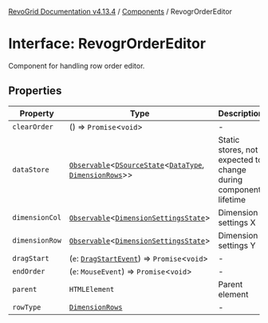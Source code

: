 [RevoGrid Documentation v4.13.4](README.md) / [Components](Namespace.Components.md) / RevogrOrderEditor

# Interface: RevogrOrderEditor

Component for handling row order editor.

## Properties

| Property | Type | Description | Defined in |
| ------ | ------ | ------ | ------ |
| `clearOrder` | () => `Promise`\<`void`\> | - | [src/components.d.ts:546](https://github.com/revolist/revogrid/blob/325e86c31155d90566dec588c08b121b0ae7657a/src/components.d.ts#L546) |
| `dataStore` | [`Observable`](TypeAlias.Observable.md)\<[`DSourceState`](TypeAlias.DSourceState.md)\<[`DataType`](TypeAlias.DataType.md), [`DimensionRows`](TypeAlias.DimensionRows.md)\>\> | Static stores, not expected to change during component lifetime | [src/components.d.ts:550](https://github.com/revolist/revogrid/blob/325e86c31155d90566dec588c08b121b0ae7657a/src/components.d.ts#L550) |
| `dimensionCol` | [`Observable`](TypeAlias.Observable.md)\<[`DimensionSettingsState`](Interface.DimensionSettingsState.md)\> | Dimension settings X | [src/components.d.ts:554](https://github.com/revolist/revogrid/blob/325e86c31155d90566dec588c08b121b0ae7657a/src/components.d.ts#L554) |
| `dimensionRow` | [`Observable`](TypeAlias.Observable.md)\<[`DimensionSettingsState`](Interface.DimensionSettingsState.md)\> | Dimension settings Y | [src/components.d.ts:558](https://github.com/revolist/revogrid/blob/325e86c31155d90566dec588c08b121b0ae7657a/src/components.d.ts#L558) |
| `dragStart` | (`e`: [`DragStartEvent`](Interface.DragStartEvent.md)) => `Promise`\<`void`\> | - | [src/components.d.ts:559](https://github.com/revolist/revogrid/blob/325e86c31155d90566dec588c08b121b0ae7657a/src/components.d.ts#L559) |
| `endOrder` | (`e`: `MouseEvent`) => `Promise`\<`void`\> | - | [src/components.d.ts:560](https://github.com/revolist/revogrid/blob/325e86c31155d90566dec588c08b121b0ae7657a/src/components.d.ts#L560) |
| `parent` | `HTMLElement` | Parent element | [src/components.d.ts:564](https://github.com/revolist/revogrid/blob/325e86c31155d90566dec588c08b121b0ae7657a/src/components.d.ts#L564) |
| `rowType` | [`DimensionRows`](TypeAlias.DimensionRows.md) | - | [src/components.d.ts:565](https://github.com/revolist/revogrid/blob/325e86c31155d90566dec588c08b121b0ae7657a/src/components.d.ts#L565) |

